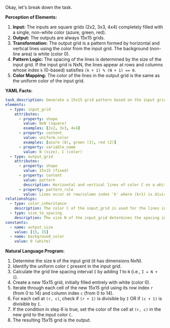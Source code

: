 Okay, let's break down the task.

**Perception of Elements:**

1.  **Input:** The inputs are square grids (2x2, 3x3, 4x4) completely filled with a single, non-white color (azure, green, red).
2.  **Output:** The outputs are always 15x15 grids.
3.  **Transformation:** The output grid is a pattern formed by horizontal and vertical lines using the color from the input grid. The background (non-line area) is white (color 0).
4.  **Pattern Logic:** The spacing of the lines is determined by the size of the input grid. If the input grid is NxN, the lines appear at rows and columns whose index `k` (0-based) satisfies `(k + 1) % (N + 1) == 0`.
5.  **Color Mapping:** The color of the lines in the output grid is the same as the uniform color of the input grid.

**YAML Facts:**


```yaml
task_description: Generate a 15x15 grid pattern based on the input grid's size and color.
elements:
  - type: input_grid
    attributes:
      - property: shape
        value: NxN (square)
        examples: [2x2, 3x3, 4x4]
      - property: content
        value: uniform_color
        examples: [azure (8), green (3), red (2)]
      - property: variable_name
        value: N (size), C (color)
  - type: output_grid
    attributes:
      - property: shape
        value: 15x15 (fixed)
      - property: content
        value: pattern
        description: Horizontal and vertical lines of color C on a white (0) background.
      - property: pattern_rule
        value: Lines occur at row/column index 'k' where (k+1) is divisible by (N+1).
relationships:
  - type: color_inheritance
    description: The color C of the input_grid is used for the lines in the output_grid.
  - type: size_to_spacing
    description: The size N of the input_grid determines the spacing interval I = N+1 for the lines in the output_grid.
constants:
  - name: output_size
    value: [15, 15]
  - name: background_color
    value: 0 (white)
```


**Natural Language Program:**

1.  Determine the size `N` of the input grid (it has dimensions NxN).
2.  Identify the uniform color `C` present in the input grid.
3.  Calculate the grid line spacing interval `I` by adding 1 to `N` (i.e., `I = N + 1`).
4.  Create a new 15x15 grid, initially filled entirely with white (color 0).
5.  Iterate through each cell of the new 15x15 grid using its row index `r` (from 0 to 14) and column index `c` (from 0 to 14).
6.  For each cell at `(r, c)`, check if `(r + 1)` is divisible by `I` OR if `(c + 1)` is divisible by `I`.
7.  If the condition in step 6 is true, set the color of the cell at `(r, c)` in the new grid to the input color `C`.
8.  The resulting 15x15 grid is the output.
